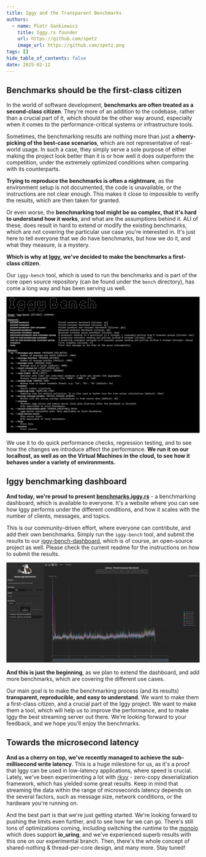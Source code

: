 ```yaml
---
title: Iggy and the Transparent Benchmarks
authors:
  - name: Piotr Gankiewicz
    title: Iggy.rs founder
    url: https://github.com/spetz
    image_url: https://github.com/spetz.png
tags: []
hide_table_of_contents: false
date: 2025-02-12
---
```

## Benchmarks should be the first-class citizen

In the world of software development, **benchmarks are often treated as a second-class citizen**. They're more of an addition to the codebase, rather than a crucial part of it, which should be the other way around, especially when it comes to the performance-critical systems or infrastructure tools.

Sometimes, the benchmarking results are nothing more than just a **cherry-picking of the best-case scenarios**, which are not representative of real-world usage. In such a case, they simply serve a sole purpose of either making the project look better than it is or how well it does outperform the competition, under the extremely optimized conditions when comparing with its counterparts.

**Trying to reproduce the benchmarks is often a nightmare**, as the environment setup is not documented, the code is unavailable, or the instructions are not clear enough. This makes it close to impossible to verify the results, which are then taken for granted.

Or even worse, the **benchmarking tool might be so complex, that it's hard to understand how it works**, and what are the assumptions behind it. ALl of these, does result in hard to extend or modify the existing benchmarks, which are not covering the particular use case you're interested in. It's just here to tell everyone that we do have benchmarks, but how we do it, and what they measure, is a mystery.

**Which is why at [Iggy](https://github.com/iggy-rs/iggy/), we've decided to make the benchmarks a first-class citizen**.

Our `iggy-bench` tool, which is used to run the benchmarks and is part of the core open source repository (can be found under the `bench` directory), has come a long way and has been serving us well.

![image](/transparent-benchmarks/iggy_bench_cli.png)

We use it to do quick performance checks, regression testing, and to see how the changes we introduce affect the performance. **We run it on our localhost, as well as on the Virtual Machines in the cloud, to see how it behaves under a variety of environments.**

## Iggy benchmarking dashboard

**And today, we're proud to present [benchmarks.iggy.rs](https://benchmarks.iggy.rs/)** - a benchmarking dashboard, which is available to everyone. It's a website where you can see how Iggy performs under the different conditions, and how it scales with the number of clients, messages, and topics.

This is our community-driven effort, where everyone can contribute, and add their own benchmarks. Simply run the `iggy-bench` tool, and submit the results to our [iggy-bench-dashboard](https://github.com/iggy-rs/iggy-bench-dashboard/), which is of course, an open-source project as well.
Please check the current readme for the instructions on how to submit the results.

![image](/transparent-benchmarks/iggy_bench_dashboard.png)

**And this is just the beginning**, as we plan to extend the dashboard, and add more benchmarks, which are covering the different use cases.

Our main goal is to make the benchmarking process (and its results) **transparent, reproducible, and easy to understand**. We want to make them a first-class citizen, and a crucial part of the Iggy project. We want to make them a tool, which will help us to improve the performance, and to make Iggy the best streaming server out there. We're looking forward to your feedback, and we hope you'll enjoy the benchmarks.

## Towards the microsecond latency

**And as a cherry on top, we've recently managed to achieve the sub-millisecond write latency**. This is a huge milestone for us, as it's a proof that Iggy can be used in low-latency applications, where speed is crucial. Lately, we've been experimenting a lot with [rkyv](https://github.com/rkyv/rkyv) - zero-copy deserialization framework, which has yielded some great results. Keep in mind that streaming the data within the range of microseconds latency depends on the several factors, such as message size, network conditions, or the hardware you're running on.

And the best part is that we're just getting started. We're looking forward to pushing the limits even further, and to see how far we can go. There's still tons of optimizations coming, including switching the runtime to the [monoio](https://github.com/bytedance/monoio) which does support **io_uring**, and we've experienced superb results with this one on our experimental branch. Then, there's the whole concept of shared-nothing & thread-per-core design, and many more. Stay tuned!
